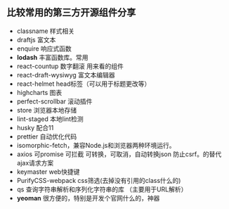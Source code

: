 ## 比较常用的第三方开源组件分享

- classname  样式相关
- draftjs 富文本
- enquire 响应式函数
- **lodash** 丰富函数库。常用
- react-countup 数字翻滚 用来看的组件
- react-draft-wysiwyg 富文本编辑器
- react-helmet head标签（可以用于标题更改等）
- highcharts 图表
- perfect-scrollbar 滚动插件
- store 浏览器本地存储
- lint-staged 本地lint检测
- husky 配合11
- prettier 自动优化代码
- isomorphic-fetch，兼容Node.js和浏览器两种环境运行。
- axios 可promise 可拦截 可转换，可取消，自动转换json 防止csrf。的替代ajax请求方案
- keymaster web快捷键
- PurifyCSS-webpack css筛选(去掉没有引用的class什么的)
- qs 查询字符串解析和序列化字符串的库 （主要用于URL解析）
- **yeoman** 很方便的，特别是开发个官网什么的，神器
